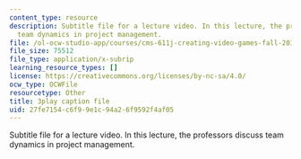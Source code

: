 ```yaml
---
content_type: resource
description: Subtitle file for a lecture video. In this lecture, the professors discuss
  team dynamics in project management.
file: /ol-ocw-studio-app/courses/cms-611j-creating-video-games-fall-2014/27fe7154c6f99e1c94a26f9592f4af05_Av9sFr_NsBU.srt
file_size: 75512
file_type: application/x-subrip
learning_resource_types: []
license: https://creativecommons.org/licenses/by-nc-sa/4.0/
ocw_type: OCWFile
resourcetype: Other
title: 3play caption file
uid: 27fe7154-c6f9-9e1c-94a2-6f9592f4af05
---
```

Subtitle file for a lecture video. In this lecture, the professors discuss team dynamics in project management.